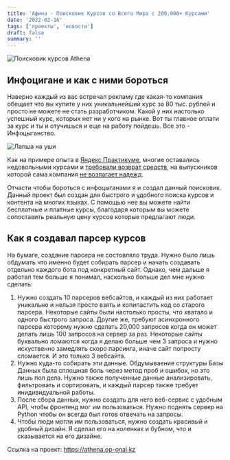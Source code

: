 ```yaml
---
title: 'Афина - Поисковик Курсов со Всего Мира с 200,000+ Курсами'
date: '2022-02-16'
tags: ['проекты', 'новости']
draft: false
summary: ''
---
```

![Поисковик курсов Athena](/static/images/blog/projects/athena.png)

## Инфоцигане и как с ними бороться

Наверно каждый из вас встречал рекламу где какая-то компания обещает что вы купите у них уникальнейший курс за 80 тыс. рублей и просто не можете не стать разработчиком. Какой у них настолько успешный курс, которых нет ни у кого на рынке. Вот ты главное оплати за курс и ты и отучишься и еще на работу пойдешь. Все это - Инфоцыганство.

![Лапша на уши](/static/images/blog/projects/lapsha.jpg)

Как на примере опыта в [Яндекс Практикуме](https://habr.com/ru/post/592821/), многие оставались недовольными курсами и [требовали возврат средств](https://tutortop.ru/school-reviews/yandex_praktikum/), на выпускников которой сама компания [не возлагает надежд](https://vc.ru/hr/337331-ty-kto-takoy-pochemu-yandeks-praktikum-ne-verit-v-sobstvennyh-vypusknikov).

Отчасти чтобы бороться с инфоцыганами я и создал данный поисковик. Данный проект был создан для быстрого и удобного поиска курсов и контента на многих языках. С помощью нее вы можете найти бесплатные и платные курсы, благодаря которым вы можете сопоставить реальную цену курсов которые предлагают люди.

## Как я создавал парсер курсов
На бумаге, создание парсера не состовляло труда. Нужно было лишь обдумать что именно будет собирать парсер и начать создавать отдельно каждого бота под конкретный сайт. Однако, чем дальше я работал тем больше я понимал, насколько больше дел мне нужно сделать:
1. Нужно создать 10 парсеров вебсайтов, и каждый из них работает уникально и нельзя просто взять и копипастить код со старого парсера. Некоторые сайты были настолько просты, что хватало и одного быстрого запроса. Другие же, требуют асинхронного парсера которому нужно сделать 20,000 запросов когда он может делать лишь 100 запросов на сервер за раз. Некоторые сайты буквально ломаются когда я делаю больше чем 3 запроса и нужно искуственно замедлять скоро парсинга, иначе сайт попросту сломается. И это только 3 вебсайта.
2. Нужно куда-то собирать эти данные. Обдумываение структуры Базы Данных была сплошная боль через метод проб и ошибок, но это лишь пол дела. Нужно также полученные данные анализировать, фильтровать и сортировать, и каждый парсер также требует инидивидуальной работы.
3. После сбора данных, нужно создать для него веб-сервис с удобным API, чтобы фронтенд мог им пользоваться. Нужно поднять сервер на Python чтобы он всегда был готов отвечать на запросы.
4. Чтобы люди могли им пользоваться, нужно создать красивый и удобный дизайн. Я сделал его на коленках и бубном, что и сказывается на его дизайне.

Ссылка на проект: https://athena.op-onai.kz
